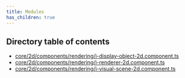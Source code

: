 ```yaml
---
title: Modules
has_children: true
---
```


<h2 class="text-delta">Directory table of contents</h2>

- [core/2d/components/rendering/i-display-object-2d.component.ts](/gg-web-engine/modules/core/2d/components/rendering/i-display-object-2d.component.ts)
- [core/2d/components/rendering/i-renderer-2d.component.ts](/gg-web-engine/modules/core/2d/components/rendering/i-renderer-2d.component.ts)
- [core/2d/components/rendering/i-visual-scene-2d.component.ts](/gg-web-engine/modules/core/2d/components/rendering/i-visual-scene-2d.component.ts)
